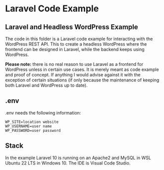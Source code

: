 # Laravel Code Example

## Laravel and Headless WordPress Example

The code in this folder is a  Laravel code example for interacting with the WordPress REST API. 
This to create a headless WordPress where the frontend can be designed in Laravel, while the backend keeps using WordPress. 


**Please note:** there is no real reason to use Laravel as a frontend for WordPress unless in certain use cases. It is merely meant as code example and proof of concept. If anything I would advise against it with the exception of certain situations (if only because the maintenance of keeping both Laravel and WordPress up to date). 

## .env

.env needs the following information: 

```
WP_SITE=location website
WP_USERNAME=user name
WP_PASSWORD=user password
```

## Stack

In the example Laravel 10 is running on an Apache2 and MySQL in WSL Ubuntu 22 LTS in Windows 10. 
The IDE is Visual Code Studio. 
